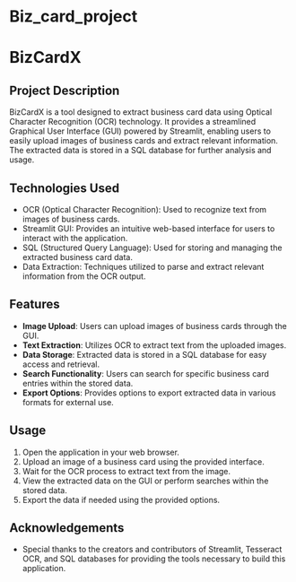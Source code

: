 # Biz_card_project

# BizCardX

## Project Description
BizCardX is a tool designed to extract business card data using Optical Character Recognition (OCR) technology. It provides a streamlined Graphical User Interface (GUI) powered by Streamlit, enabling users to easily upload images of business cards and extract relevant information. The extracted data is stored in a SQL database for further analysis and usage.

## Technologies Used
- OCR (Optical Character Recognition): Used to recognize text from images of business cards.
- Streamlit GUI: Provides an intuitive web-based interface for users to interact with the application.
- SQL (Structured Query Language): Used for storing and managing the extracted business card data.
- Data Extraction: Techniques utilized to parse and extract relevant information from the OCR output.

## Features
- **Image Upload**: Users can upload images of business cards through the GUI.
- **Text Extraction**: Utilizes OCR to extract text from the uploaded images.
- **Data Storage**: Extracted data is stored in a SQL database for easy access and retrieval.
- **Search Functionality**: Users can search for specific business card entries within the stored data.
- **Export Options**: Provides options to export extracted data in various formats for external use.


## Usage
1. Open the application in your web browser.
2. Upload an image of a business card using the provided interface.
3. Wait for the OCR process to extract text from the image.
4. View the extracted data on the GUI or perform searches within the stored data.
5. Export the data if needed using the provided options.

## Acknowledgements
- Special thanks to the creators and contributors of Streamlit, Tesseract OCR, and SQL databases for providing the tools necessary to build this application.

